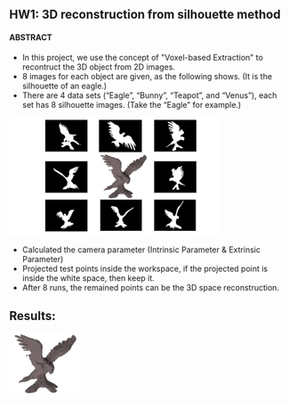 ## HW1: 3D reconstruction from silhouette method

#### ABSTRACT
- In this project, we use the concept of "Voxel-based Extraction" to recontruct the 3D object from 2D images.
- 8 images for each object are given, as the following shows. (It is the silhouette of an eagle.)
- There are 4 data sets (“Eagle”, “Bunny”, “Teapot”, and “Venus”), each set has 8 silhouette images.
(Take the “Eagle” for example.)

<img src="https://github.com/CP-TSAI/Computer-Vision/raw/master/cv_pic/pic.jpg" width="75%" height="75%"> 

<!--
<img src="https://github.com/CP-TSAI/Computer-Vision/raw/master/cv_pic/001.bmp" width="25%" height="25%"> <img src="https://github.com/CP-TSAI/Computer-Vision/raw/master/cv_pic/002.bmp" width="25%" height="25%"> <img src="https://github.com/CP-TSAI/Computer-Vision/raw/master/cv_pic/003.bmp" width="25%" height="25%"> <img src="https://github.com/CP-TSAI/Computer-Vision/raw/master/cv_pic/004.bmp" width="25%" height="25%"> <img src="https://github.com/CP-TSAI/Computer-Vision/raw/master/cv_pic/005.bmp" width="25%" height="25%"> <img src="https://github.com/CP-TSAI/Computer-Vision/raw/master/cv_pic/006.bmp" width="25%" height="25%"> <img src="https://github.com/CP-TSAI/Computer-Vision/raw/master/cv_pic/007.bmp" width="25%" height="25%"> <img src="https://github.com/CP-TSAI/Computer-Vision/raw/master/cv_pic/008.bmp" width="25%" height="25%"> 
-->

- Calculated the camera parameter (Intrinsic Parameter & Extrinsic Parameter)
- Projected test points inside the workspace, if the projected point is inside the white space, then keep it. 
- After 8 runs, the remained points can be the 3D space reconstruction.




## Results:
<img src="https://github.com/CP-TSAI/Computer-Vision/raw/master/cv_pic/recon.png" width="25%" height="25%"> 

